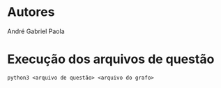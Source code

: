 # Autores
André 
Gabriel
Paola

# Execução dos arquivos de questão

```python3 <arquivo de questão> <arquivo do grafo>```
